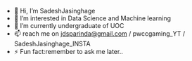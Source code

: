 - 👋 Hi, I’m SadeshJasinghage
- 👀 I’m interested in Data Science and Machine learning
- 🌱 I’m currently undergraduate of UOC
- 📫 reach me on jdsparinda@gmail.com / pwccgaming_YT / SadeshJasinghage_INSTA
- ⚡ Fun fact:remember to ask me later..

<!---
SadeshJasinghage/SadeshJasinghage is a ✨ special ✨ repository because its `README.md` (this file) appears on your GitHub profile.
You can click the Preview link to take a look at your changes.
--->
